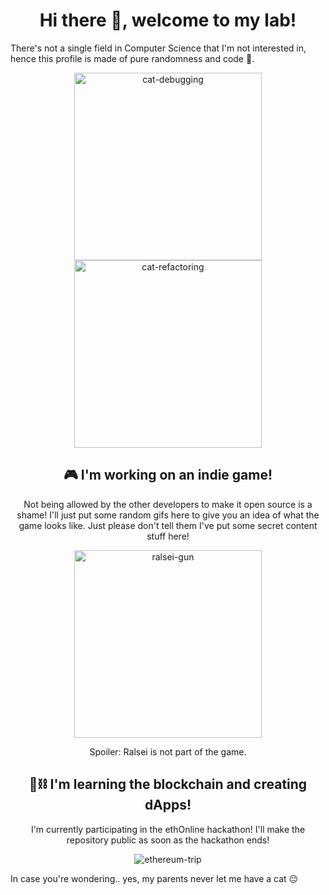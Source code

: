 <div align=center>
  <h1>Hi there 👋, welcome to my lab!</h1>
</div>

There's not a single field in Computer Science that I'm not interested in, hence this profile is made of pure randomness and code 🤪.

<div align="center">
  <img src="https://user-images.githubusercontent.com/11707683/133944872-3017017d-74de-491f-84fd-e38ef1724f4b.gif" alt="cat-debugging" width=300 height=300/>
  <img src="https://user-images.githubusercontent.com/11707683/133944767-dea7228b-5c75-4cc2-b01f-80316b863fe8.gif" alt="cat-refactoring" width=300 height=300/>
</div>

<div align="center">
  <h2> 🎮 I'm working on an indie game! </h2>
  <p> Not being allowed by the other developers to make it open source is a shame! I'll just put some random gifs here to give you an idea of what the game looks like. Just please don't tell them I've put some secret content stuff here! </p>
  <img src="https://user-images.githubusercontent.com/11707683/133945039-33cdf3d8-b7f2-4b6a-8581-6e9a0eff0d5b.gif" alt="ralsei-gun" width=300 height=300/>
  <p> Spoiler: Ralsei is not part of the game. </p>
</div>





<div align="center">
  <h2> 🚧⛓️ I'm learning the blockchain and creating dApps! </h2>
  <p>I'm currently participating in the ethOnline hackathon! I'll make the repository public as soon as the hackathon ends!</p>
  <img src="https://user-images.githubusercontent.com/11707683/133945147-2e32af8e-03cd-41ec-990b-8fed73721886.gif" alt="ethereum-trip" />
</div>

<p> In case you're wondering.. yes, my parents never let me have a cat 😔 </p>

<!--
- 🔭 I’m currently working on ...
- 🌱 I’m currently learning ...
- 👯 I’m looking to collaborate on ...
- 🤔 I’m looking for help with ...
- 💬 Ask me about ...
- 📫 How to reach me: ...
- 😄 Pronouns: ...
- ⚡ Fun fact: ...
-->
